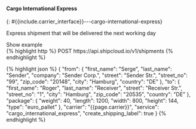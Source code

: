 #### Cargo International Express
{: #{{include.carrier_interface}}---cargo-international-express}

Express shipment that will be delivered the next working day

<a class="btn btn-primary" type="button" data-toggle="collapse" data-target="#{{include.carrier_interface}}_cargo_international_express_togglebox" aria-expanded="false" aria-controls="collapseExample">
  Show example
</a>

<div id="{{include.carrier_interface}}_cargo_international_express_togglebox" class="panel-collapse collapse">
<div class="well">
{% highlight http %}
POST https://api.shipcloud.io/v1/shipments
{% endhighlight %}

{% highlight json %}
{
  "from": {
    "first_name": "Serge",
    "last_name": "Sender",
    "company": "Sender Corp.",
    "street": "Sender Str.",
    "street_no": "99",
    "zip_code": "20148",
    "city": "Hamburg",
    "country": "DE"
  },
  "to": {
    "first_name": "Roger",
    "last_name": "Receiver",
    "street": "Receiver Str.",
    "street_no": "1",
    "city": "Hamburg",
    "zip_code": "20535",
    "country": "DE"
  },
  "package": {
    "weight": 40,
    "length": 1200,
    "width": 800,
    "height": 144,
    "type": "euro_pallet"
  },
  "carrier": "{{page.carrier}}",
  "service": "cargo_international_express",
  "create_shipping_label": true
}
{% endhighlight %}
</div>
</div>
